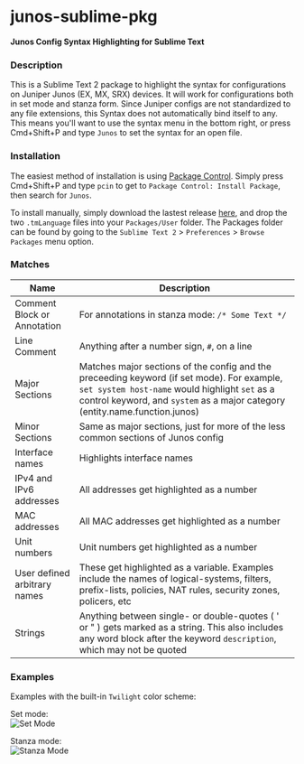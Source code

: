 junos-sublime-pkg
=================

**Junos Config Syntax Highlighting for Sublime Text**  

### Description  
This is a Sublime Text 2 package to highlight the syntax for configurations on Juniper Junos (EX, MX, SRX) devices. It will work for configurations both in set mode and stanza form.  Since Juniper configs are not standardized to any file extensions, this Syntax does not automatically bind itself to any. This means you'll want to use the syntax menu in the bottom right, or press Cmd+Shift+P and type `Junos` to set the syntax for an open file.

### Installation
The easiest method of installation is using [Package Control](https://sublime.wbond.net/installation). Simply press Cmd+Shift+P and type `pcin` to get to `Package Control: Install Package`, then search for `Junos`.  

To install manually, simply download the lastest release [here](https://github.com/nprintz/junos-sublime-pkg/releases/latest), and drop the two `.tmLanguage` files into your `Packages/User` folder. The Packages folder can be found by going to the `Sublime Text 2` > `Preferences` > `Browse Packages` menu option. 

### Matches  
Name  | Description  
------|------------  
Comment Block or Annotation | For annotations in stanza mode: `/* Some Text */`  
Line Comment | Anything after a number sign, `#`, on a line  
Major Sections | Matches major sections of the config and the preceeding keyword (if set mode). For example, `set system host-name` would highlight `set` as a control keyword, and `system` as a major category (entity.name.function.junos)  
Minor Sections | Same as major sections, just for more of the less common sections of Junos config  
Interface names | Highlights interface names  
IPv4 and IPv6 addresses | All addresses get highlighted as a number  
MAC addresses | All MAC addresses get highlighted as a number  
Unit numbers | Unit numbers get highlighted as a number  
User defined arbitrary names | These get highlighted as a variable. Examples include the names of logical-systems, filters, prefix-lists, policies, NAT rules, security zones, policers, etc  
Strings | Anything between single- or double-quotes ( ' or " ) gets marked as a string. This also includes any word block after the keyword `description`, which may not be quoted  

### Examples  
Examples with the built-in `Twilight` color scheme:

Set mode:  
![Set Mode](https://cloud.githubusercontent.com/assets/7231007/3803665/5fb3e326-1c1d-11e4-80fd-9b222f8a1abf.png)

Stanza mode:  
![Stanza Mode](https://cloud.githubusercontent.com/assets/7231007/3803687/81b640e0-1c1d-11e4-9dd6-f228e4c4275d.png)

